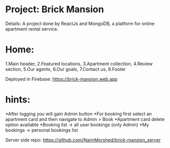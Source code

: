 # Project: Brick Mansion
Details: A project done by ReactJs and MongoDB, a platform for online apartment rental service.

# Home: 
1.Main header, 2.Featured locations, 3.Apartment collection, 4.Review section, 5.Our agents, 6.Our goals, 7.Contact us, 8.Footer

Deployed in Firebase: https://brick-mansion.web.app

# hints:
*After logging you will gain Admin button
*For booking first select an apartment card and then navigate to Admin > Book
*Apartment card delete option available
*Booking list -> all user bookings (only Admin)
*My bookings -> personal bookings list

Server side repo: https://github.com/NaimMorshed/brick-mansion_server
